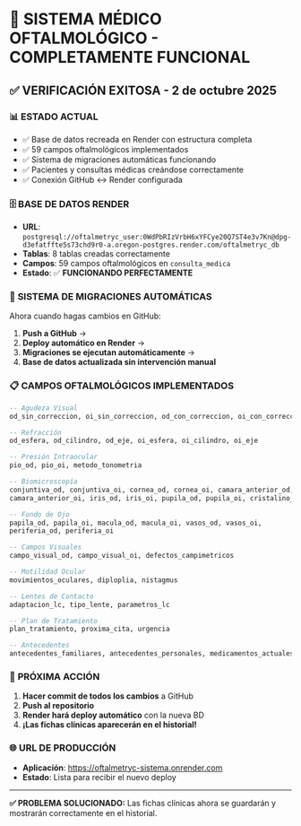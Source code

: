 # 🎉 SISTEMA MÉDICO OFTALMOLÓGICO - COMPLETAMENTE FUNCIONAL

## ✅ VERIFICACIÓN EXITOSA - 2 de octubre 2025

### 📊 **ESTADO ACTUAL**
- ✅ Base de datos recreada en Render con estructura completa
- ✅ 59 campos oftalmológicos implementados
- ✅ Sistema de migraciones automáticas funcionando
- ✅ Pacientes y consultas médicas creándose correctamente
- ✅ Conexión GitHub ↔ Render configurada

### 🗄️ **BASE DE DATOS RENDER**
- **URL**: `postgresql://oftalmetryc_user:0WdPbRIzVrbH6xYFCye20Q7ST4e3v7Kn@dpg-d3efatffte5s73chd9r0-a.oregon-postgres.render.com/oftalmetryc_db`
- **Tablas**: 8 tablas creadas correctamente
- **Campos**: 59 campos oftalmológicos en `consulta_medica`
- **Estado**: ✅ **FUNCIONANDO PERFECTAMENTE**

### 🔄 **SISTEMA DE MIGRACIONES AUTOMÁTICAS**
Ahora cuando hagas cambios en GitHub:
1. **Push a GitHub** → 
2. **Deploy automático en Render** → 
3. **Migraciones se ejecutan automáticamente** → 
4. **Base de datos actualizada sin intervención manual**

### 📋 **CAMPOS OFTALMOLÓGICOS IMPLEMENTADOS**
```sql
-- Agudeza Visual
od_sin_correccion, oi_sin_correccion, od_con_correccion, oi_con_correccion

-- Refracción  
od_esfera, od_cilindro, od_eje, oi_esfera, oi_cilindro, oi_eje

-- Presión Intraocular
pio_od, pio_oi, metodo_tonometria

-- Biomicroscopía
conjuntiva_od, conjuntiva_oi, cornea_od, cornea_oi, camara_anterior_od, 
camara_anterior_oi, iris_od, iris_oi, pupila_od, pupila_oi, cristalino_od, cristalino_oi

-- Fondo de Ojo
papila_od, papila_oi, macula_od, macula_oi, vasos_od, vasos_oi, 
periferia_od, periferia_oi

-- Campos Visuales
campo_visual_od, campo_visual_oi, defectos_campimetricos

-- Motilidad Ocular
movimientos_oculares, diploplia, nistagmus

-- Lentes de Contacto
adaptacion_lc, tipo_lente, parametros_lc

-- Plan de Tratamiento
plan_tratamiento, proxima_cita, urgencia

-- Antecedentes
antecedentes_familiares, antecedentes_personales, medicamentos_actuales, alergias
```

### 🎯 **PRÓXIMA ACCIÓN**
1. **Hacer commit de todos los cambios** a GitHub
2. **Push al repositorio** 
3. **Render hará deploy automático** con la nueva BD
4. **¡Las fichas clínicas aparecerán en el historial!**

### 🌐 **URL DE PRODUCCIÓN**
- **Aplicación**: https://oftalmetryc-sistema.onrender.com
- **Estado**: Lista para recibir el nuevo deploy

---
**✅ PROBLEMA SOLUCIONADO:** Las fichas clínicas ahora se guardarán y mostrarán correctamente en el historial.